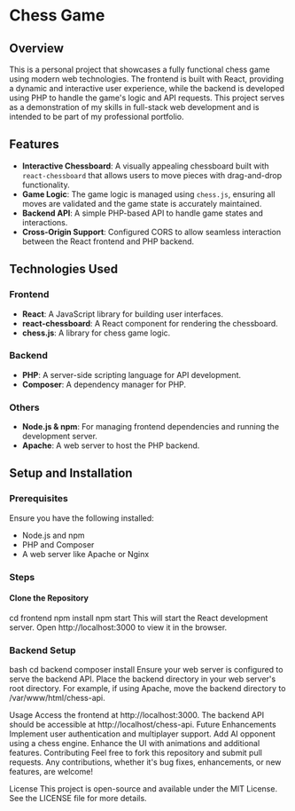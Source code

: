 # Chess Game

## Overview
This is a personal project that showcases a fully functional chess game using modern web technologies. The frontend is built with React, providing a dynamic and interactive user experience, while the backend is developed using PHP to handle the game's logic and API requests. This project serves as a demonstration of my skills in full-stack web development and is intended to be part of my professional portfolio.

## Features
- **Interactive Chessboard**: A visually appealing chessboard built with `react-chessboard` that allows users to move pieces with drag-and-drop functionality.
- **Game Logic**: The game logic is managed using `chess.js`, ensuring all moves are validated and the game state is accurately maintained.
- **Backend API**: A simple PHP-based API to handle game states and interactions.
- **Cross-Origin Support**: Configured CORS to allow seamless interaction between the React frontend and PHP backend.

## Technologies Used
### Frontend
- **React**: A JavaScript library for building user interfaces.
- **react-chessboard**: A React component for rendering the chessboard.
- **chess.js**: A library for chess game logic.

### Backend
- **PHP**: A server-side scripting language for API development.
- **Composer**: A dependency manager for PHP.

### Others
- **Node.js & npm**: For managing frontend dependencies and running the development server.
- **Apache**: A web server to host the PHP backend.

## Setup and Installation

### Prerequisites
Ensure you have the following installed:
- Node.js and npm
- PHP and Composer
- A web server like Apache or Nginx

### Steps

#### Clone the Repository
cd frontend
npm install
npm start
This will start the React development server. Open http://localhost:3000 to view it in the browser.

### Backend Setup
bash
cd backend
composer install
Ensure your web server is configured to serve the backend API. Place the backend directory in your web server's root directory. For example, if using Apache, move the backend directory to /var/www/html/chess-api.

Usage
Access the frontend at http://localhost:3000.
The backend API should be accessible at http://localhost/chess-api.
Future Enhancements
Implement user authentication and multiplayer support.
Add AI opponent using a chess engine.
Enhance the UI with animations and additional features.
Contributing
Feel free to fork this repository and submit pull requests. Any contributions, whether it's bug fixes, enhancements, or new features, are welcome!

License
This project is open-source and available under the MIT License. See the LICENSE file for more details.

